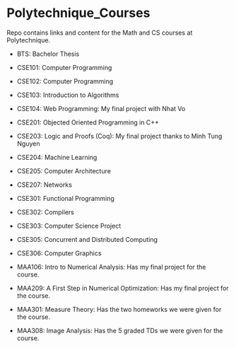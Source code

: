 # Polytechnique_Courses
Repo contains links and content for the Math and CS courses at Polytechnique.

- BTS: Bachelor Thesis
- CSE101: Computer Programming
- CSE102: Computer Programming
- CSE103: Introduction to Algorithms
- CSE104: Web Programming: My final project with Nhat Vo
- CSE201: Objected Oriented Programming in C++
- CSE203: Logic and Proofs (Coq): My final project thanks to Minh Tung Nguyen
- CSE204: Machine Learning
- CSE205: Computer Architecture
- CSE207: Networks
- CSE301: Functional Programming
- CSE302: Compilers
- CSE303: Computer Science Project
- CSE305: Concurrent and Distributed Computing
- CSE306: Computer Graphics

- MAA106: Intro to Numerical Analysis: Has my final project for the course.
- MAA209: A First Step in Numerical Optimization: Has my final project for the course.
- MAA301: Measure Theory: Has the two homeworks we were given for the course.
- MAA308: Image Analysis: Has the 5 graded TDs we were given for the course.